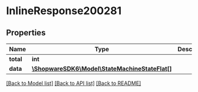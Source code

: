 # InlineResponse200281

## Properties
Name | Type | Description | Notes
------------ | ------------- | ------------- | -------------
**total** | **int** |  | [optional] 
**data** | [**\ShopwareSDK6\Model\StateMachineStateFlat[]**](StateMachineStateFlat.md) |  | [optional] 

[[Back to Model list]](../../README.md#documentation-for-models) [[Back to API list]](../../README.md#documentation-for-api-endpoints) [[Back to README]](../../README.md)

